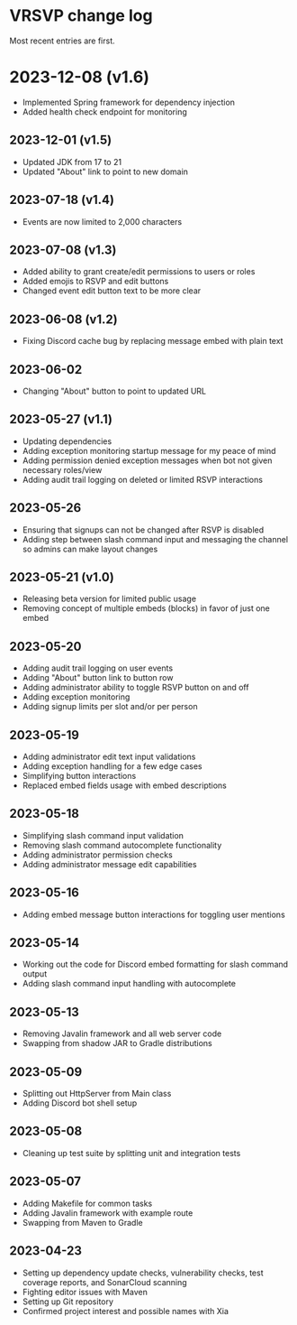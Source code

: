 # VRSVP change log

Most recent entries are first.

# 2023-12-08 (v1.6)

- Implemented Spring framework for dependency injection
- Added health check endpoint for monitoring

## 2023-12-01 (v1.5)

- Updated JDK from 17 to 21
- Updated "About" link to point to new domain

## 2023-07-18 (v1.4)

- Events are now limited to 2,000 characters

## 2023-07-08 (v1.3)

- Added ability to grant create/edit permissions to users or roles
- Added emojis to RSVP and edit buttons
- Changed event edit button text to be more clear

## 2023-06-08 (v1.2)

- Fixing Discord cache bug by replacing message embed with plain text

## 2023-06-02

- Changing "About" button to point to updated URL

## 2023-05-27 (v1.1)

- Updating dependencies
- Adding exception monitoring startup message for my peace of mind
- Adding permission denied exception messages when bot not given necessary roles/view
- Adding audit trail logging on deleted or limited RSVP interactions

## 2023-05-26

- Ensuring that signups can not be changed after RSVP is disabled
- Adding step between slash command input and messaging the channel so admins can make layout changes

## 2023-05-21 (v1.0)

- Releasing beta version for limited public usage
- Removing concept of multiple embeds (blocks) in favor of just one embed

## 2023-05-20

- Adding audit trail logging on user events
- Adding "About" button link to button row
- Adding administrator ability to toggle RSVP button on and off
- Adding exception monitoring
- Adding signup limits per slot and/or per person

## 2023-05-19

- Adding administrator edit text input validations
- Adding exception handling for a few edge cases
- Simplifying button interactions
- Replaced embed fields usage with embed descriptions

## 2023-05-18

- Simplifying slash command input validation
- Removing slash command autocomplete functionality
- Adding administrator permission checks
- Adding administrator message edit capabilities

## 2023-05-16

- Adding embed message button interactions for toggling user mentions

## 2023-05-14

- Working out the code for Discord embed formatting for slash command output
- Adding slash command input handling with autocomplete

## 2023-05-13

- Removing Javalin framework and all web server code
- Swapping from shadow JAR to Gradle distributions

## 2023-05-09

- Splitting out HttpServer from Main class
- Adding Discord bot shell setup

## 2023-05-08

- Cleaning up test suite by splitting unit and integration tests

## 2023-05-07

- Adding Makefile for common tasks
- Adding Javalin framework with example route
- Swapping from Maven to Gradle

## 2023-04-23

- Setting up dependency update checks, vulnerability checks, test coverage reports, and SonarCloud scanning
- Fighting editor issues with Maven
- Setting up Git repository
- Confirmed project interest and possible names with Xia
